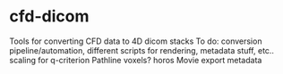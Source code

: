 # cfd-dicom
Tools for converting CFD data to 4D dicom stacks
To do:
conversion pipeline/automation, different scripts for rendering, metadata stuff, etc.. 
scaling for q-criterion
Pathline voxels?
horos Movie export metadata 